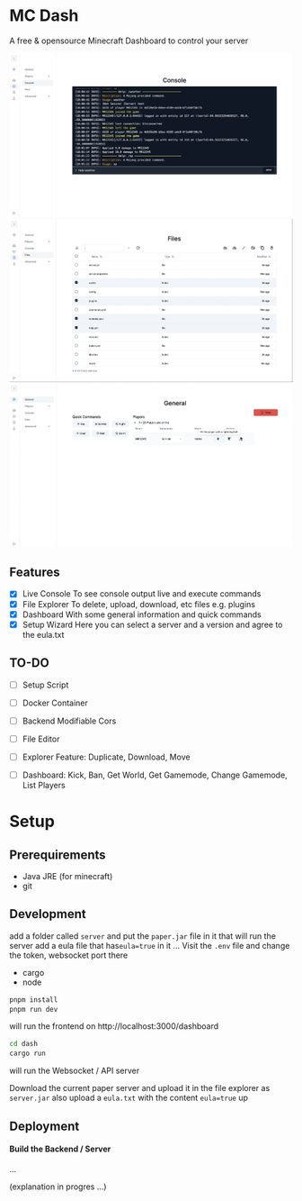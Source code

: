 # MC Dash
A free & opensource Minecraft Dashboard to control your server

![console image](.github/assets/console.webp)
![files image](.github/assets/files.webp)
![dashboard image](.github/assets/dashboard.webp)

## Features
- [x] Live Console
        To see console output live and execute commands
- [x] File Explorer
        To delete, upload, download, etc files e.g. plugins
- [x] Dashboard
        With some general information and quick commands
- [x] Setup Wizard
        Here you can select a server and a version and agree to the eula.txt

## TO-DO
- [ ] Setup Script
- [ ] Docker Container
- [ ] Backend Modifiable Cors
- [ ] File Editor
- [ ] Explorer Feature: Duplicate, Download, Move
- [ ] Dashboard: Kick, Ban, Get World, Get Gamemode, Change Gamemode, List Players


# Setup

## Prerequirements
- Java JRE (for minecraft)
- git


## Development
add a folder called `server` and put the `paper.jar` file in it that will run the server
add a eula file that has`eula=true` in it ...
Visit the `.env` file and change the token, websocket port there

- cargo
- node


```sh
pnpm install
pnpm run dev
```
will run the frontend on http://localhost:3000/dashboard

```sh
cd dash
cargo run
```
will run the Websocket / API server


Download the current paper server
and upload it in the file explorer as `server.jar` 
also upload a `eula.txt` with the content `eula=true` up


## Deployment

#### Build the Backend / Server
...

(explanation in progres ...)